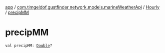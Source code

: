 [app](../../index.md) / [com.timgeldof.gustfinder.network.models.marineWeatherApi](../index.md) / [Hourly](index.md) / [precipMM](./precip-m-m.md)

# precipMM

`val precipMM: `[`Double`](https://kotlinlang.org/api/latest/jvm/stdlib/kotlin/-double/index.html)`?`